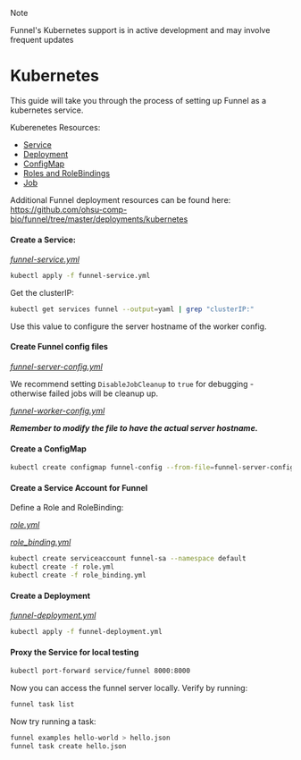> [!NOTE]
> Funnel's Kubernetes support is in active development and may involve frequent updates

# Kubernetes

This guide will take you through the process of setting up Funnel as a kubernetes service.

Kuberenetes Resources:
- [Service](https://kubernetes.io/docs/concepts/services-networking/service/)
- [Deployment](https://kubernetes.io/docs/concepts/workloads/controllers/deployment/)
- [ConfigMap](https://kubernetes.io/docs/tasks/configure-pod-container/configure-pod-configmap/)
- [Roles and RoleBindings](https://kubernetes.io/docs/reference/access-authn-authz/rbac/#default-roles-and-role-bindings)
- [Job](https://kubernetes.io/docs/concepts/workloads/controllers/jobs-run-to-completion/)

Additional Funnel deployment resources can be found here: https://github.com/ohsu-comp-bio/funnel/tree/master/deployments/kubernetes

#### Create a Service:

*[funnel-service.yml](./funnel-service.yml)*

```sh
kubectl apply -f funnel-service.yml
```

Get the clusterIP:

```sh
kubectl get services funnel --output=yaml | grep "clusterIP:"
```

Use this value to configure the server hostname of the worker config.

#### Create Funnel config files

*[funnel-server-config.yml](.funnel-server-config.yml)*

We recommend setting `DisableJobCleanup` to `true` for debugging - otherwise failed jobs will be cleanup up.

*[funnel-worker-config.yml](./funnel-worker-config.yml)*

***Remember to modify the file to have the actual server hostname.***

#### Create a ConfigMap

```sh
kubectl create configmap funnel-config --from-file=funnel-server-config.yml --from-file=funnel-worker-config.yml
```

#### Create a Service Account for Funnel

Define a Role and RoleBinding:

*[role.yml](./role.yml)*

*[role_binding.yml](./role_binding.yml)*

```sh
kubectl create serviceaccount funnel-sa --namespace default
kubectl create -f role.yml
kubectl create -f role_binding.yml
```

#### Create a Deployment

*[funnel-deployment.yml](./funnel-deployment.yml)*

```sh
kubectl apply -f funnel-deployment.yml
```

#### Proxy the Service for local testing

```sh
kubectl port-forward service/funnel 8000:8000
```

Now you can access the funnel server locally. Verify by running:

```sh
funnel task list
```

Now try running a task:

```sh
funnel examples hello-world > hello.json
funnel task create hello.json
```
